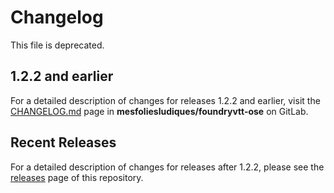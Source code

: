 # Changelog

This file is deprecated.

## 1.2.2 and earlier

For a detailed description of changes for releases 1.2.2 and earlier, visit the [CHANGELOG.md](https://gitlab.com/mesfoliesludiques/foundryvtt-ose/-/blob/master/CHANGELOG.md) page in **mesfoliesludiques/foundryvtt-ose** on GitLab.

## Recent Releases

For a detailed description of changes for releases after 1.2.2, please see the [releases](https://github.com/NecroticGnome/ose-foundry-core/releases) page of this repository.
